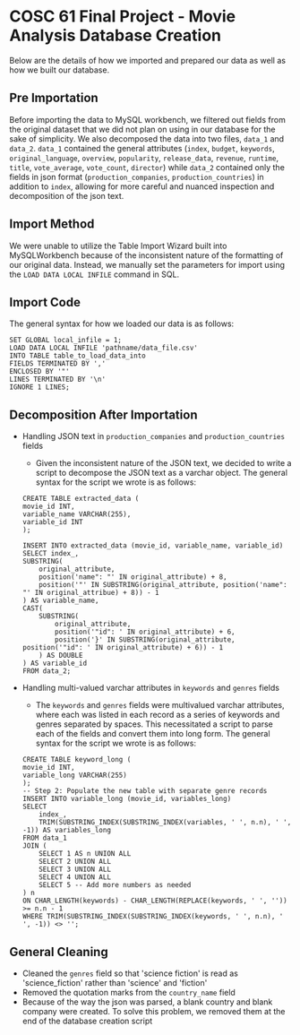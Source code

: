 # COSC 61 Final Project - Movie Analysis Database Creation
Below are the details of how we imported and prepared our data as well as how we built our database.

## Pre Importation
Before importing the data to MySQL workbench, we filtered out fields from the original dataset that we did not plan on using in our database for the sake of simplicity. We also decomposed the data into two files, `data_1` and `data_2`. `data_1` contained the general attributes (`index`, `budget`, `keywords`, `original_language`, `overview`, `popularity`, `release_data`, `revenue`, `runtime`, `title`, `vote_average`, `vote_count`, `director`) while `data_2` contained only the fields in json format (`production_companies`, `production_countries`) in addition to `index`, allowing for more careful and nuanced inspection and decomposition of the json text.

## Import Method
We were unable to utilize the Table Import Wizard built into MySQLWorkbench because of the inconsistent nature of the formatting of our original data. Instead, we manually set the parameters for import using the `LOAD DATA LOCAL INFILE` command in SQL. 
## Import Code
The general syntax for how we loaded our data is as follows:
```
SET GLOBAL local_infile = 1;
LOAD DATA LOCAL INFILE 'pathname/data_file.csv'
INTO TABLE table_to_load_data_into
FIELDS TERMINATED BY ','
ENCLOSED BY '"'
LINES TERMINATED BY '\n'
IGNORE 1 LINES;
```
## Decomposition After Importation
* Handling JSON text in `production_companies` and `production_countries` fields
    * Given the inconsistent nature of the JSON text, we decided to write a script to decompose the JSON text as a varchar object. The general syntax for the script we wrote is as follows:

    ```
    CREATE TABLE extracted_data (
    movie_id INT,
    variable_name VARCHAR(255),
    variable_id INT
    );

    INSERT INTO extracted_data (movie_id, variable_name, variable_id)
    SELECT index_,
    SUBSTRING(
        original_attribute,
        position('name": "' IN original_attribute) + 8,
        position('"' IN SUBSTRING(original_attribute, position('name": "' IN original_attribue) + 8)) - 1
    ) AS variable_name,
    CAST(
        SUBSTRING(
            original_attribute,
            position('"id": ' IN original_attribute) + 6,
            position('}' IN SUBSTRING(original_attribute, position('"id": ' IN original_attribute) + 6)) - 1
        ) AS DOUBLE
    ) AS variable_id
    FROM data_2;
    ```
* Handling multi-valued varchar attributes in `keywords` and `genres` fields
    * The `keywords` and `genres` fields were multivalued varchar attributes, where each was listed in each record as a series of keywords and genres separated by spaces. This necessitated a script to parse each of the fields and convert them into long form. The general syntax for the script we wrote is as follows:
    ```
    CREATE TABLE keyword_long (
    movie_id INT,
    variable_long VARCHAR(255)
    );
    -- Step 2: Populate the new table with separate genre records
    INSERT INTO variable_long (movie_id, variables_long)
    SELECT
        index_,
        TRIM(SUBSTRING_INDEX(SUBSTRING_INDEX(variables, ' ', n.n), ' ', -1)) AS variables_long
    FROM data_1
    JOIN (
        SELECT 1 AS n UNION ALL
        SELECT 2 UNION ALL
        SELECT 3 UNION ALL
        SELECT 4 UNION ALL
        SELECT 5 -- Add more numbers as needed
    ) n
    ON CHAR_LENGTH(keywords) - CHAR_LENGTH(REPLACE(keywords, ' ', '')) >= n.n - 1
    WHERE TRIM(SUBSTRING_INDEX(SUBSTRING_INDEX(keywords, ' ', n.n), ' ', -1)) <> '';
    ```

## General Cleaning
*  Cleaned the `genres` field so that 'science fiction' is read as 'science_fiction' rather than 'science' and 'fiction'
* Removed the quotation marks from the `country_name` field
* Because of the way the json was parsed, a blank country and blank company were created. To solve this problem, we removed them at the end of the database creation script



